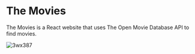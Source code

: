 <H1>The Movies</H1>

The Movies is a React website that uses The Open Movie Database API to find movies.

![3wx387](https://user-images.githubusercontent.com/24234259/79498643-a9c2ff80-7ff7-11ea-8c3e-fe9ec5c409d7.gif)



